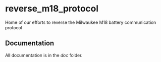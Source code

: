 # reverse_m18_protocol
Home of our efforts to reverse the Milwaukee M18 battery communication protocol

## Documentation
All documentation is in the *doc* folder.
